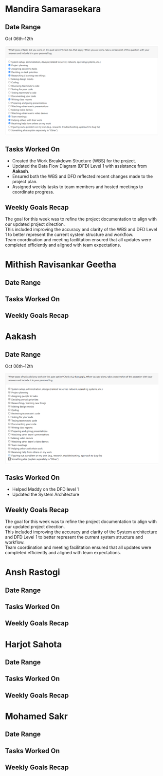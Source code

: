 # Mandira Samarasekara

## Date Range
Oct 06th–12th

![Mandira Peer Eval SS](images/MandiraWeek6.png)


## Tasks Worked On
- Created the Work Breakdown Structure (WBS) for the project.  
- Updated the Data Flow Diagram (DFD) Level 1 with assistance from **Aakash**.  
- Ensured both the WBS and DFD reflected recent changes made to the project plan.  
- Assigned weekly tasks to team members and hosted meetings to coordinate progress.

## Weekly Goals Recap
The goal for this week was to refine the project documentation to align with our updated project direction.  
This included improving the accuracy and clarity of the WBS and DFD Level 1 to better represent the current system structure and workflow.  
Team coordination and meeting facilitation ensured that all updates were completed efficiently and aligned with team expectations.



# Mithish Ravisankar Geetha

## Date Range

## Tasks Worked On

## Weekly Goals Recap




# Aakash 
## Date Range
Oct 06th–12th

![aakash Peer Eval SS](images/aakash-logw6.png)


## Tasks Worked On
- Helped Maddy on the DFD level 1 
- Updated the System Architecture 

## Weekly Goals Recap
The goal for this week was to refine the project documentation to align with our updated project direction.  
This included improving the accuracy and clarity of the System architecture and DFD Level 1 to better represent the current system structure and workflow.  
Team coordination and meeting facilitation ensured that all updates were completed efficiently and aligned with team expectations.





# Ansh Rastogi

## Date Range

## Tasks Worked On

## Weekly Goals Recap



# Harjot Sahota

## Date Range

## Tasks Worked On

## Weekly Goals Recap


  
# Mohamed Sakr

## Date Range

## Tasks Worked On

## Weekly Goals Recap

